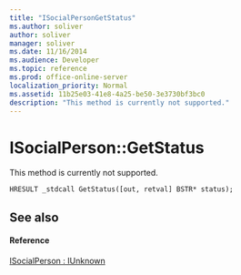 ```yaml
---
title: "ISocialPersonGetStatus"
ms.author: soliver
author: soliver
manager: soliver
ms.date: 11/16/2014
ms.audience: Developer
ms.topic: reference
ms.prod: office-online-server
localization_priority: Normal
ms.assetid: 11b25e03-41e8-4a25-be50-3e3730bf3bc0
description: "This method is currently not supported."
---
```


# ISocialPerson::GetStatus

This method is currently not supported. 
  
```
HRESULT _stdcall GetStatus([out, retval] BSTR* status);
```

## See also

#### Reference

[ISocialPerson : IUnknown](isocialpersoniunknown.md)


